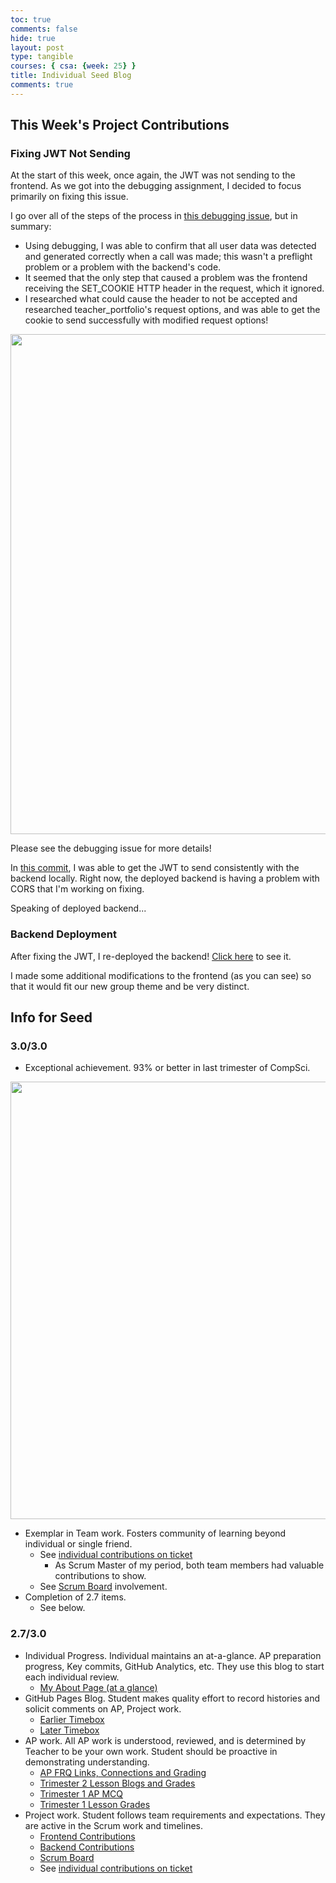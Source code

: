 ```yaml
---
toc: true
comments: false
hide: true
layout: post
type: tangible
courses: { csa: {week: 25} }
title: Individual Seed Blog
comments: true
---
```


## This Week's Project Contributions

### Fixing JWT Not Sending

At the start of this week, once again, the JWT was not sending to the frontend. As we got into the debugging assignment, I decided to focus primarily on fixing this issue.

I go over all of the steps of the process in [this debugging issue](https://github.com/drewreed2005/dre2.0/issues/7), but in summary:
- Using debugging, I was able to confirm that all user data was detected and generated correctly when a call was made; this wasn't a preflight problem or a problem with the backend's code.
- It seemed that the only step that caused a problem was the frontend receiving the SET_COOKIE HTTP header in the request, which it ignored.
- I researched what could cause the header to not be accepted and researched teacher_portfolio's request options, and was able to get the cookie to send successfully with modified request options!

<img width="800px" src="{{site.baseurl}}/images/311056626-ea40c216-daa0-4ee2-a0fd-c432b22ed649.png">

Please see the debugging issue for more details!

In [this commit](https://github.com/John-sCC/jcc_frontend/commit/d07f12a099c6724a003acf274dbdc2cc87928e7b), I was able to get the JWT to send consistently with the backend locally. Right now, the deployed backend is having a problem with CORS that I'm working on fixing.

Speaking of deployed backend...

### Backend Deployment

After fixing the JWT, I re-deployed the backend! [Click here](https://jcc.stu.nighthawkcodingsociety.com/) to see it.

I made some additional modifications to the frontend (as you can see) so that it would fit our new group theme and be very distinct.

## Info for Seed

### 3.0/3.0

- Exceptional achievement.  93% or better in last trimester of CompSci.

<img width="700" src="{{site.baseurl}}/images/Screen Shot 2024-03-08 at 9.14.11 AM.png">

- Exemplar in Team work.  Fosters community of learning beyond individual or single friend.
     - See [individual contributions on ticket](https://github.com/John-sCC/jcc_frontend/issues/29)
        - As Scrum Master of my period, both team members had valuable contributions to show.
     - See [Scrum Board](https://github.com/orgs/John-sCC/projects/1/views/1) involvement.
- Completion of 2.7 items.
     - See below.

### 2.7/3.0

- Individual Progress. Individual maintains an at-a-glance. AP preparation progress, Key commits, GitHub Analytics, etc.  They use this blog to start each individual review.
    - [My About Page (at a glance)](https://drewreed2005.github.io/dre2.0/about/)
- GitHub Pages Blog.  Student makes quality effort to record histories and solicit comments on AP, Project work.
    - [Earlier Timebox](https://drewreed2005.github.io/dre2/csa)
    - [Later Timebox](https://drewreed2005.github.io/dre2.0/AA_csa.html)
- AP work. All AP work is understood, reviewed, and is determined by Teacher to be your own work.  Student should be proactive in demonstrating understanding.
    - [AP FRQ Links, Connections and Grading](https://github.com/drewreed2005/dre2.0/issues/5)
    - [Trimester 2 Lesson Blogs and Grades](https://github.com/drewreed2005/dre2.0/issues/1)
    - [Trimester 1 AP MCQ](https://drewreed2005.github.io/dre2//2023/11/03/CB_Quiz_Tri_1.html)
    - [Trimester 1 Lesson Grades](https://drewreed2005.github.io/dre2//2023/11/03/Student_Scores_Tri_1.html)
- Project work. Student follows team requirements and expectations. They are active in the Scrum work and timelines.
    - [Frontend Contributions](https://github.com/John-sCC/jcc_frontend/graphs/contributors)
    - [Backend Contributions](https://github.com/John-sCC/jcc_backend/graphs/contributors)
    - [Scrum Board](https://github.com/orgs/John-sCC/projects/1/views/1)
    - See [individual contributions on ticket](https://github.com/John-sCC/jcc_frontend/issues/29)